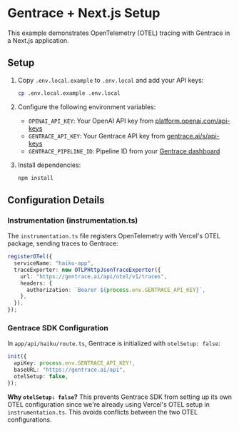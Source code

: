 # Gentrace + Next.js Setup

This example demonstrates OpenTelemetry (OTEL) tracing with Gentrace in a Next.js application.

## Setup

1. Copy `.env.local.example` to `.env.local` and add your API keys:
   ```bash
   cp .env.local.example .env.local
   ```

2. Configure the following environment variables:
   - `OPENAI_API_KEY`: Your OpenAI API key from [platform.openai.com/api-keys](https://platform.openai.com/api-keys)
   - `GENTRACE_API_KEY`: Your Gentrace API key from [gentrace.ai/s/api-keys](https://gentrace.ai/s/api-keys)
   - `GENTRACE_PIPELINE_ID`: Pipeline ID from your [Gentrace dashboard](https://gentrace.ai/t/)

3. Install dependencies:
   ```bash
   npm install
   ```

## Configuration Details

### Instrumentation (instrumentation.ts)

The `instrumentation.ts` file registers OpenTelemetry with Vercel's OTEL package, sending traces to Gentrace:

```typescript
registerOTel({
  serviceName: "haiku-app",
  traceExporter: new OTLPHttpJsonTraceExporter({
    url: "https://gentrace.ai/api/otel/v1/traces",
    headers: {
      authorization: `Bearer ${process.env.GENTRACE_API_KEY}`,
    },
  }),
});
```

### Gentrace SDK Configuration

In `app/api/haiku/route.ts`, Gentrace is initialized with `otelSetup: false`:

```typescript
init({
  apiKey: process.env.GENTRACE_API_KEY!,
  baseURL: "https://gentrace.ai/api",
  otelSetup: false,
});
```

**Why `otelSetup: false`?** This prevents Gentrace SDK from setting up its own OTEL configuration since we're already using Vercel's OTEL setup in `instrumentation.ts`. This avoids conflicts between the two OTEL configurations.